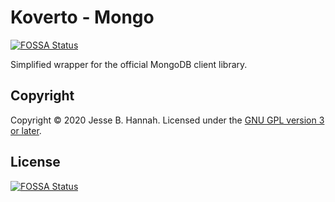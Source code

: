 # Koverto - Mongo

[![FOSSA Status](https://app.fossa.io/api/projects/git%2Bgithub.com%2Fkoverto%2Fmongo.svg?type=shield)](https://app.fossa.io/projects/git%2Bgithub.com%2Fkoverto%2Fmongo?ref=badge_shield)

Simplified wrapper for the official MongoDB client library.

## Copyright

Copyright © 2020 Jesse B. Hannah. Licensed under the [GNU GPL version 3 or
later][gpl].

[gpl]: LICENSE
[uuid]: https://github.com/google/uuid

## License

[![FOSSA Status](https://app.fossa.io/api/projects/git%2Bgithub.com%2Fkoverto%2Fmongo.svg?type=large)](https://app.fossa.io/projects/git%2Bgithub.com%2Fkoverto%2Fmongo?ref=badge_large)
